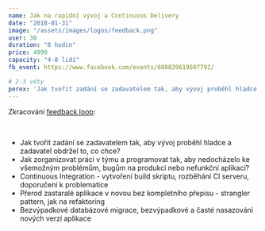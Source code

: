 ```yaml
---
name: Jak na rapidní vývoj a Continuous Delivery
date: "2018-01-31"
image: "/assets/images/logos/feedback.png"
user: 30
duration: "8 hodin"
price: 4999
capacity: "4-8 lidí"
fb_event: https://www.facebook.com/events/608839619507792/

# 2-3 věty
perex: 'Jak tvořit zadání se zadavatelem tak, aby vývoj proběhl hladce a zadavatel obdržel to, co chce? Jak programovat tak, aby nedocházelo k bugům na produkci nebo nefunkční aplikaci?'
---
```


Zkracování <a href="https://ondrej.mirtes.cz/zkracovani-feedback-loop">feedback loop</a>:

<br>

<ul>
    <li>Jak tvořit zadání se zadavatelem tak, aby vývoj proběhl hladce a zadavatel obdržel to, co chce?</li>
    <li>Jak zorganizovat práci v týmu a programovat tak, aby nedocházelo ke všemožným problémům, bugům na produkci nebo nefunkční aplikaci?</li>
    <li>Continuous Integration - vytvoření build skriptu, rozběhání CI serveru, doporučení k problematice</li>
    <li>Přerod zastaralé aplikace v novou bez kompletního přepisu - strangler pattern, jak na refaktoring</li>
    <li>Bezvýpadkové databázové migrace, bezvýpadkové a časté nasazování nových verzí aplikace</li>
</ul>
